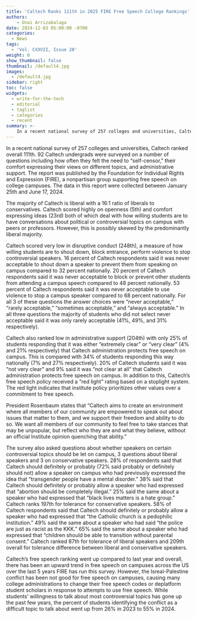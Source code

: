 ```yaml
---
title: 'Caltech Ranks 111th in 2025 FIRE Free Speech College Rankings'
authors:
    - Unai Arrizabalaga
date: 2024-12-03 05:00:00 -0700
categories:
  - News
tags:
  - 'Vol. CXXVII, Issue 20'
weight: 0
show_thumbnail: false
thumbnail: /default4.jpg
images:
  - /default4.jpg
sidebar: right
toc: false
widgets:
  - write-for-the-tech
  - editorial
  - taglist
  - categories
  - recent
summary: >-
    In a recent national survey of 257 colleges and universities, Caltech ranked overall 111th. 92 Caltech undergrads were surveyed on a number of questions including how often they felt the need to “self-censor,” their comfort expressing their views on different topics, and administrative support.
---
```


In a recent national survey of 257 colleges and universities, Caltech ranked overall 111th. 92 Caltech undergrads were surveyed on a number of questions including how often they felt the need to “self-censor,” their comfort expressing their views on different topics, and administrative support. The report was published by the Foundation for Individual Rights and Expression (FIRE), a nonpartisan group supporting free speech on college campuses. The data in this report were collected between January 25th and June 17, 2024.

The majority of Caltech is liberal with a 16:1 ratio of liberals to conservatives. Caltech scored highly on openness (5th) and comfort expressing ideas (23rd) both of which deal with how willing students are to have conversations about political or controversial topics on campus with peers or professors. However, this is possibly skewed by the predominantly liberal majority.

Caltech scored very low in disruptive conduct (248th), a measure of how willing students are to shout down, block entrance, perform violence to stop controversial speakers. 16 percent of Caltech respondents said it was never acceptable to shout down a speaker to prevent them from speaking on campus compared to 32 percent nationally. 20 percent of Caltech respondents said it was never acceptable to block or prevent other students from attending a campus speech compared to 48 percent nationally. 53 percent of Caltech respondents said it was never acceptable to use violence to stop a campus speaker compared to 68 percent nationally. For all 3 of these questions the answer choices were “never acceptable,” “rarely acceptable,” “sometimes acceptable,” and “always acceptable.” In all three questions the majority of students who did not select never acceptable said it was only rarely acceptable (41%, 49%, and 31% respectively).

Caltech also ranked low in administrative support (204th) with only 25% of students responding that it was either “extremely clear” or “very clear” (4% and 21% respectively) that Caltech administration protects free speech on campus. This is compared with 34% of students responding this way nationally (7% and 27% respectively). 20% of Caltech students said it was “not very clear” and 9% said it was “not clear at all” that Caltech administration protects free speech on campus. In addition to this, Caltech’s free speech policy received a “red light” rating based on a stoplight system. The red light indicates that institute policy prioritizes other values over a commitment to free speech.

President Rosenbaum states that “Caltech aims to create an environment where all members of our community are empowered to speak out about issues that matter to them, and we support their freedom and ability to do so. We want all members of our community to feel free to take stances that may be unpopular, but reflect who they are and what they believe, without an official Institute opinion quenching that ability.”

The survey also asked questions about whether speakers on certain controversial topics should be let on campus, 3 questions about liberal speakers and 3 on conservative speakers. 28% of respondents said that Caltech should definitely or probably (72% said probably or definitely should not) allow a speaker on campus who had previously expressed the idea that “transgender people have a mental disorder.” 38% said that Caltech should definitely or probably allow a speaker who had expressed that “abortion should be completely illegal.” 25% said the same about a speaker who had expressed that “black lives matters is a hate group.” Caltech ranks 197th for tolerance for conservative speakers. 58% of Caltech respondents said that Caltech should definitely or probably allow a speaker who had expressed that “the Catholic church is a pedophilic institution.” 49% said the same about a speaker who had said “the police are just as racist as the KKK.” 65% said the same about a speaker who had expressed that “children should be able to transition without parental consent.” Caltech ranked 87th for tolerance of liberal speakers and 209th overall for tolerance difference between liberal and conservative speakers.

Caltech’s free speech ranking went up compared to last year and overall, there has been an upward trend in free speech on campuses across the US over the last 5 years FIRE has run this survey. However, the Isreal-Palestine conflict has been not good for free speech on campuses, causing many college administrations to change their free speech codes or deplatform student scholars in response to attempts to use free speech. While students’ willingness to talk about most controversial topics has gone up the past few years, the percent of students identifying the conflict as a difficult topic to talk about went up from 26% in 2023 to 55% in 2024.
